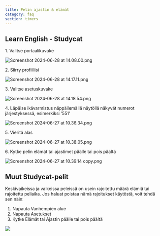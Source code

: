 ```yaml
---
title: Pelin ajastin & elämät
category: faq
section: timers
---
```

## Learn English \- Studycat

1\. Valitse portaalikuvake

![Screenshot 2024-06-28 at 14.08.00.png](https://help.studycat.com/hc/article_attachments/34341801981977)

2\. Siirry profiiliisi

![Screenshot 2024-06-28 at 14.17.11.png](https://help.studycat.com/hc/article_attachments/34341801989401)

3\. Valitse asetuskuvake

![Screenshot 2024-06-28 at 14.18.54.png](https://help.studycat.com/hc/article_attachments/34341801998361)

4\. Läpäise ikävarmistus näppäilemällä näytöllä näkyvät numerot järjestyksessä, esimerkiksi '551'

![Screenshot 2024-06-27 at 10.36.34.png](https://help.studycat.com/hc/article_attachments/34277789492249)

5\. Vieritä alas

![Screenshot 2024-06-27 at 10.38.05.png](https://help.studycat.com/hc/article_attachments/34277789494937)

6\. Kytke pelin elämät tai ajastimet päälle tai pois päältä

![Screenshot 2024-06-27 at 10.39.14 copy.png](https://help.studycat.com/hc/article_attachments/34277789497369)

## Muut Studycat-pelit

Keskivaikeissa ja vaikeissa peleissä on usein rajoitettu määrä elämiä tai rajoitettu peliaika. Jos haluat poistaa nämä rajoitukset käytöstä, voit tehdä sen näin:

1. Napauta Vanhempien alue
2. Napauta Asetukset
3. Kytke Elämät tai Ajastin päälle tai pois päältä

![](https://help.studycat.com/hc/article_attachments/27187505863193)